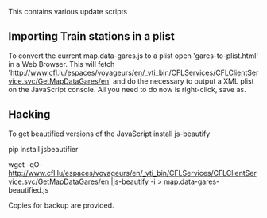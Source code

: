 This contains various update scripts


Importing Train stations in a plist
-----------------------------------

To convert the current map.data-gares.js to a plist open 'gares-to-plist.html' in a Web Browser.
This will fetch 'http://www.cfl.lu/espaces/voyageurs/en/_vti_bin/CFLServices/CFLClientService.svc/GetMapDataGares/en' and do the necessary to output a XML plist on the JavaScript console. All you need to do now is right-click, save as.

Hacking
-------

To get beautified versions of the JavaScript install js-beautify

pip install jsbeautifier

wget -qO- http://www.cfl.lu/espaces/voyageurs/en/_vti_bin/CFLServices/CFLClientService.svc/GetMapDataGares/en |js-beautify -i > map.data-gares-beautified.js

Copies for backup are provided.